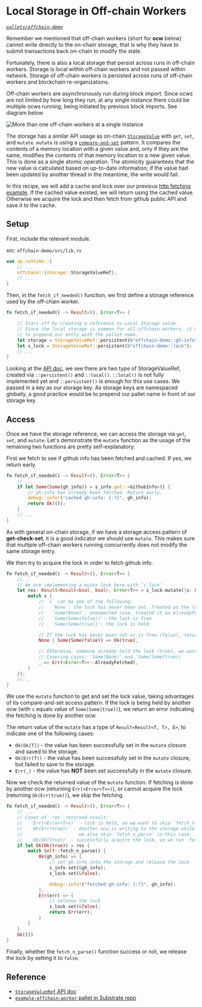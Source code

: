 # Local Storage in Off-chain Workers

*[`pallets/offchain-demo`](https://github.com/substrate-developer-hub/recipes/tree/master/pallets/offchain-demo)*

Remember we mentioned that off-chain workers (short for **ocw** below) cannot write directly to the on-chain storage, that is why they have to submit transactions back on-chain to modify the state.

Fortunately, there is also a local storage that persist across runs in off-chain workers. Storage is local within off-chain workers and not passed within network. Storage of off-chain workers is persisted across runs of off-chain workers and blockchain re-organizations.

Off-chain workers are asynchronously run during block import. Since ocws are not limited by how long they run, at any single instance there could be multiple ocws running, being initiated by previous block imports. See diagram below.

![More than one off-chain workers at a single instance](/img/multiple-ocws.png)

The storage has a similar API usage as on-chain [`StorageValue`](/2-appetizers/2-storage-values.html) with `get`, `set`, and `mutate`. `mutate` is using a [`compare-and-set`](https://en.wikipedia.org/wiki/Compare-and-swap) pattern. It compares the contents of a memory location with a given value and, only if they are the same, modifies the contents of that memory location to a new given value. This is done as a single atomic operation. The atomicity guarantees that the new value is calculated based on up-to-date information; if the value had been updated by another thread in the meantime, the write would fail.

In this recipe, we will add a cache and lock over our previous [http fetching example](./http-json.html). If the cached value existed, we will return using the cached value. Otherwise we acquire the lock and then fetch from github public API and save it to the cache.

## Setup

First, include the relevant module.

src: `offchain-demo/src/lib.rs`

```rust
use sp_runtime::{
	// ...
	offchain::{storage::StorageValueRef},
	// ...
}
```

Then, in the `fetch_if_needed()` function, we first define a storage reference used by the off-chain worker.

```rust
fn fetch_if_needed() -> Result<(), Error<T>> {

	// Start off by creating a reference to Local Storage value.
	// Since the local storage is common for all offchain workers, it's a good practice
	// to prepend our entry with the pallet name.
	let storage = StorageValueRef::persistent(b"offchain-demo::gh-info");
	let s_lock = StorageValueRef::persistent(b"offchain-demo::lock");
	// ...
}
```

Looking at the [API doc](https://substrate.dev/rustdocs/v2.0.0-alpha.6/sp_runtime/offchain/storage/struct.StorageValueRef.html), we see there are two type of StorageValueRef, created via `::persistent()` and `::local()`. `::local()` is not fully implemented yet and `::persistent()` is enough for this use cases. We passed in a key as our storage key. As storage keys are namespaced globally, a good practice would be to prepend our pallet name in front of our storage key.

## Access

Once we have the storage reference, we can access the storage via `get`, `set`, and `mutate`. Let's demonstrate the `mutate` function as the usage of the remaining two functions are pretty self-explanatory.

First we fetch to see if github info has been fetched and cached. If yes, we return early.

```rust
fn fetch_if_needed() -> Result<(), Error<T>> {
	// ...
	if let Some(Some(gh_info)) = s_info.get::<GithubInfo>() {
		// gh-info has already been fetched. Return early.
		debug::info!("cached gh-info: {:?}", gh_info);
		return Ok(());
	}
	// ...
}
```

As with general on-chain storage, if we have a storage access pattern of **get-check-set**, it is a good indicator we should use `mutate`. This makes sure that multiple off-chain workers running concurrently does not modify the same storage entry.

We then try to acquire the lock in order to fetch github info.

```rust
fn fetch_if_needed() -> Result<(), Error<T>> {
	//...
	// We are implementing a mutex lock here with `s_lock`
	let res: Result<Result<bool, bool>, Error<T>> = s_lock.mutate(|s: Option<Option<bool>>| {
		match s {
			// `s` can be one of the following:
			//   `None`: the lock has never been set. Treated as the lock is free
			//   `Some(None)`: unexpected case, treated it as AlreadyFetch
			//   `Some(Some(false))`: the lock is free
			//   `Some(Some(true))`: the lock is held

			// If the lock has never been set or is free (false), return true to execute `fetch_n_parse`
			None | Some(Some(false)) => Ok(true),

			// Otherwise, someone already hold the lock (true), we want to skip `fetch_n_parse`.
			// Covering cases: `Some(None)` and `Some(Some(true))`
			_ => Err(<Error<T>>::AlreadyFetched),
		}
	});
	//...
}
```

We use the `mutate` function to get and set the lock value, taking advantages of its compare-and-set access pattern. If the lock is being held by another ocw (with `s` equals value of `Some(Some(true))`), we return an error indicating the fetching is done by another ocw.

The return value of the `mutate` has a type of `Result<Result<T, T>, E>`, to indicate one of the following cases:

* `Ok(Ok(T))` - the value has been successfully set in the `mutate` closure and saved to the storage.
* `Ok(Err(T))` - the value has been successfully set in the `mutate` closure, but failed to save to the storage.
* `Err(_)` - the value has **NOT** been set successfully in the `mutate` closure.

Now we check the returned value of the `mutate` function. If fetching is done by another ocw (returning `Err(<Error<T>>)`), or cannot acquire the lock (returning `Ok(Err(true))`), we skip the fetching.

```rust
fn fetch_if_needed() -> Result<(), Error<T>> {
	// ...
	// Cases of `res` returned result:
	//   `Err(<Error<T>>)` - lock is held, so we want to skip `fetch_n_parse` function.
	//   `Ok(Err(true))` - Another ocw is writing to the storage while we set it,
	//                     we also skip `fetch_n_parse` in this case.
	//   `Ok(Ok(true))` - successfully acquire the lock, so we run `fetch_n_parse`
	if let Ok(Ok(true)) = res {
		match Self::fetch_n_parse() {
			Ok(gh_info) => {
				// set gh-info into the storage and release the lock
				s_info.set(&gh_info);
				s_lock.set(&false);

				debug::info!("fetched gh-info: {:?}", gh_info);
			},
			Err(err) => {
				// release the lock
				s_lock.set(&false);
				return Err(err);
			}
		}
	}
	Ok(())
}
```

Finally, whether the `fetch_n_parse()` function success or not, we release the lock by setting it to `false`.

## Reference

* [`StorageValueRef` API doc](https://substrate.dev/rustdocs/master/sp_runtime/offchain/storage/struct.StorageValueRef.html)
* [`example-offchain-worker` pallet in Substrate repo](https://github.com/paritytech/substrate/tree/master/frame/example-offchain-worker)
